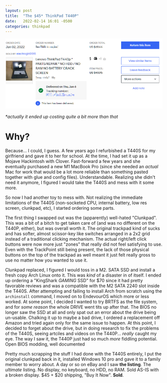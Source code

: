 ```yaml
---
layout: post
title:  "The $45* ThinkPad T440P"
date:   2022-02-14 16:01 -0500
categories: thinkpad
---
```

![stinky](https://github.com/tiduscrying/tiduscrying.github.io/raw/main/_images/t440p/Snipaste_2022-02-14_16-15-51.png)

_*actually it ended up costing quite a bit more than that_

# Why?
Because... I could, I guess. A few years ago I refurbished a T440S for my girlfriend and gave it to her for school. At the time, I had set it up as a Mojave Hackintosh with Clover. Fast-forward a few years and she eventually purchased a new M1 MacBook Pro (since she needed an _actual_ Mac for work that would be a lot more reliable than something pasted together with glue and config files). Understandable. Realizing she didn't need it anymore, I figured I would take the T440S and mess with it some more. 

So now I had another toy to mess with. Not realizing the immediate limitations of the T440S (non-socketed CPU, internal battery, low res screen, clunkpad, etc), I started ordering some parts. 

The first thing I swapped out was the (apparently) well-hated "Clunkpad". This was a bit of a bitch to get taken care of (and was no different on the T440P, either), but was overall worth it. The original trackpad kind of sucks and has softer, almost scissor-key like switches arranged in a 2x2 grid instead of a traditional clicking mechanism. The actual right/left click buttons were now more just "zones" that really did not feel satisfying to use. Even with the TrackPoint still being present, the lack of those physical buttons on the top of the trackpad as well meant it just felt really gross to use no matter how you wanted to use it.

Clunkpad replaced, I figured I would toss in a M2. SATA SSD and install a fresh copy Arch Linux onto it. This was _kind_ of a disaster in of itself. I ended up ordering a "KingShark *GAMING* SSD" for $70 since it had pretty favorable reviews and was a compatible with the M2 SATA 2240 slot inside the T440S. After attempting and failing to install Arch from scratch using the `archinstall` command, I moved on to EndevourOS which more or less worked. At some point, I decided I wanted to try BRTFS as the file system, and for _some reason_ the whole DRIVE went tits up after that. The BIOS no longer saw the SSD at all and only spat out an error about the drive being un-usable. Chalking it up to maybe a bad drive, I ordered a replacement off Amazon and tried again only for the same issue to happen. At this point, I decided to forget about the drive, but in doing research to fix the problems of the T440S, seeing artciles and videos on the T440P... _really_ caught my eye. The way I saw it, the T440P just had so much _more_ fiddling potential. Open BIOS modding, well documented 

Pretty much scrapping the stuff I had done with the T440S entirely, I put the original clunkpad back in it, installed Windows 10 pro and gave it to a family member to worry about. 
A day or so on eBay and I saw **the listing**. The _ultimate_ listing. No display, no keyboard, no HDD, no RAM. Sold AS-IS with a broken display. $45 + $20 shipping, "Buy It Now". **Sold**. 
